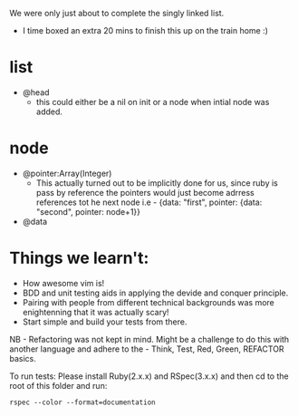 We were only just about to complete the singly linked list.
 - I time boxed an extra 20 mins to finish this up on the train home :)

list
====
  - @head
    - this could either be a nil on init or a node when intial node was added.

node
====
 - @pointer:Array(Integer)
   - This actually turned out to be implicitly done for us, since
     ruby is pass by reference the pointers would just become adrress
     references tot he next node
     i.e  - {data: "first", pointer: {data: "second", pointer: node+1}}
 - @data


Things we learn't:
==================

- How awesome vim is!
- BDD and unit testing aids in applying the devide and conquer principle.
- Pairing with people from different technical backgrounds was more
  enightenning that it was actually scary!
- Start simple and build your tests from there.


NB - Refactoring was not kept in mind.
     Might be a challenge to do this with another language
     and adhere to the  - Think, Test, Red, Green, REFACTOR basics.

To run tests:
Please install Ruby(2.x.x) and RSpec(3.x.x) and then cd to the root of this folder and run:

`rspec --color --format=documentation`
